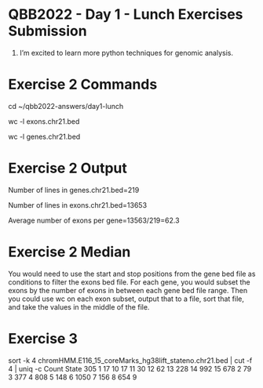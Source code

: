  # QBB2022 - Day 1 - Lunch Exercises Submission

 1. I’m excited to learn more python techniques for genomic analysis.
 
 # Exercise 2 Commands
 cd ~/qbb2022-answers/day1-lunch
 
 wc -l exons.chr21.bed
 
 wc -l genes.chr21.bed 
 
 # Exercise 2 Output
 Number of lines in genes.chr21.bed=219
 
 Number of lines in exons.chr21.bed=13653
 
 Average number of exons per gene=13563/219=62.3
 
 # Exercise 2 Median
 You would need to use the start and stop positions from the gene bed file as conditions to filter the exons bed file. For each gene, you would subset the exons by the number of exons in between each gene bed file range. Then you could use wc on each exon subset, output that to a file, sort that file, and take the values in the middle of the file.
 
 # Exercise 3
 sort -k 4 chromHMM.E116_15_coreMarks_hg38lift_stateno.chr21.bed | cut -f 4 | uniq -c
  Count State
  305 1
   17 10
   17 11
   30 12
   62 13
  228 14
  992 15
  678 2
   79 3
  377 4
  808 5
  148 6
 1050 7
  156 8
  654 9
